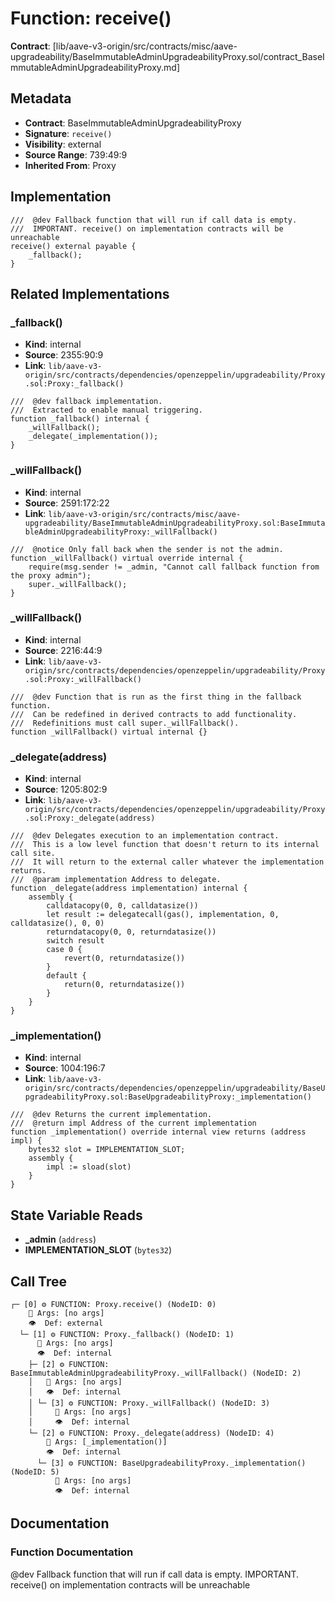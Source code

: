 # Function: receive()

**Contract**: [lib/aave-v3-origin/src/contracts/misc/aave-upgradeability/BaseImmutableAdminUpgradeabilityProxy.sol/contract_BaseImmutableAdminUpgradeabilityProxy.md]

## Metadata

- **Contract**: BaseImmutableAdminUpgradeabilityProxy
- **Signature**: `receive()`
- **Visibility**: external
- **Source Range**: 739:49:9
- **Inherited From**: Proxy

## Implementation

```solidity
///  @dev Fallback function that will run if call data is empty.
///  IMPORTANT. receive() on implementation contracts will be unreachable
receive() external payable {
    _fallback();
}
```

## Related Implementations

### _fallback()

- **Kind**: internal
- **Source**: 2355:90:9
- **Link**: `lib/aave-v3-origin/src/contracts/dependencies/openzeppelin/upgradeability/Proxy.sol:Proxy:_fallback()`

```solidity
///  @dev fallback implementation.
///  Extracted to enable manual triggering.
function _fallback() internal {
    _willFallback();
    _delegate(_implementation());
}
```

### _willFallback()

- **Kind**: internal
- **Source**: 2591:172:22
- **Link**: `lib/aave-v3-origin/src/contracts/misc/aave-upgradeability/BaseImmutableAdminUpgradeabilityProxy.sol:BaseImmutableAdminUpgradeabilityProxy:_willFallback()`

```solidity
///  @notice Only fall back when the sender is not the admin.
function _willFallback() virtual override internal {
    require(msg.sender != _admin, "Cannot call fallback function from the proxy admin");
    super._willFallback();
}
```

### _willFallback()

- **Kind**: internal
- **Source**: 2216:44:9
- **Link**: `lib/aave-v3-origin/src/contracts/dependencies/openzeppelin/upgradeability/Proxy.sol:Proxy:_willFallback()`

```solidity
///  @dev Function that is run as the first thing in the fallback function.
///  Can be redefined in derived contracts to add functionality.
///  Redefinitions must call super._willFallback().
function _willFallback() virtual internal {}
```

### _delegate(address)

- **Kind**: internal
- **Source**: 1205:802:9
- **Link**: `lib/aave-v3-origin/src/contracts/dependencies/openzeppelin/upgradeability/Proxy.sol:Proxy:_delegate(address)`

```solidity
///  @dev Delegates execution to an implementation contract.
///  This is a low level function that doesn't return to its internal call site.
///  It will return to the external caller whatever the implementation returns.
///  @param implementation Address to delegate.
function _delegate(address implementation) internal {
    assembly {
        calldatacopy(0, 0, calldatasize())
        let result := delegatecall(gas(), implementation, 0, calldatasize(), 0, 0)
        returndatacopy(0, 0, returndatasize())
        switch result
        case 0 {
            revert(0, returndatasize())
        }
        default {
            return(0, returndatasize())
        }
    }
}
```

### _implementation()

- **Kind**: internal
- **Source**: 1004:196:7
- **Link**: `lib/aave-v3-origin/src/contracts/dependencies/openzeppelin/upgradeability/BaseUpgradeabilityProxy.sol:BaseUpgradeabilityProxy:_implementation()`

```solidity
///  @dev Returns the current implementation.
///  @return impl Address of the current implementation
function _implementation() override internal view returns (address impl) {
    bytes32 slot = IMPLEMENTATION_SLOT;
    assembly {
        impl := sload(slot)
    }
}
```

## State Variable Reads

- **_admin** (`address`)
- **IMPLEMENTATION_SLOT** (`bytes32`)

## Call Tree

```
┌─ [0] ⚙️ FUNCTION: Proxy.receive() (NodeID: 0)
    💬 Args: [no args]
    👁️  Def: external
  └─ [1] ⚙️ FUNCTION: Proxy._fallback() (NodeID: 1)
      💬 Args: [no args]
      👁️  Def: internal
    ├─ [2] ⚙️ FUNCTION: BaseImmutableAdminUpgradeabilityProxy._willFallback() (NodeID: 2)
    │   💬 Args: [no args]
    │   👁️  Def: internal
    │ └─ [3] ⚙️ FUNCTION: Proxy._willFallback() (NodeID: 3)
    │     💬 Args: [no args]
    │     👁️  Def: internal
    └─ [2] ⚙️ FUNCTION: Proxy._delegate(address) (NodeID: 4)
        💬 Args: [_implementation()]
        👁️  Def: internal
      └─ [3] ⚙️ FUNCTION: BaseUpgradeabilityProxy._implementation() (NodeID: 5)
          💬 Args: [no args]
          👁️  Def: internal
```

## Documentation

### Function Documentation

 @dev Fallback function that will run if call data is empty.
 IMPORTANT. receive() on implementation contracts will be unreachable
